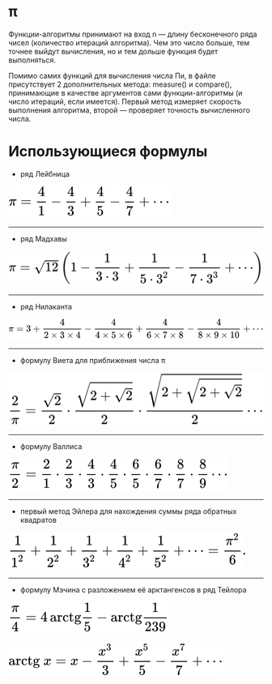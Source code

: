 # π
Функции-алгоритмы принимают на вход n — длину бесконечного ряда чисел (количество итераций алгоритма). Чем это число больше, тем точнее выйдут вычисления, но и тем дольше функция будет выполняться.

Помимо самих функций для вычисления числа Пи, в файле присутствует 2 дополнительных метода: measure() и compare(), принимающие в качестве аргументов сами функции-алгоритмы (и число итераций, если имеется). Первый метод измеряет скорость выполнения алгоритма, второй — проверяет точность вычисленного числа.

# Использующиеся формулы
* ряд Лейбница

![](/formulas/leibniz.svg)
___
* ряд Мадхавы

![](/formulas/madhava.svg)
___
* ряд Нилаканта

![](/formulas/nilakantha.svg)
___
* формулу Виета для приближения числа π

![](/formulas/viete.svg)
___
* формулу Валлиса

![](/formulas/wallis.svg)
___
* первый метод Эйлера для нахождения суммы ряда обратных квадратов

![](/formulas/euler.svg)
___
* формулу Мэчина с разложением её арктангенсов в ряд Тейлора

![](/formulas/machin.svg)

![](/formulas/taylor.svg)
